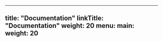 
---
title: "Documentation"
linkTitle: "Documentation"
weight: 20
menu:
  main:
    weight: 20
---

